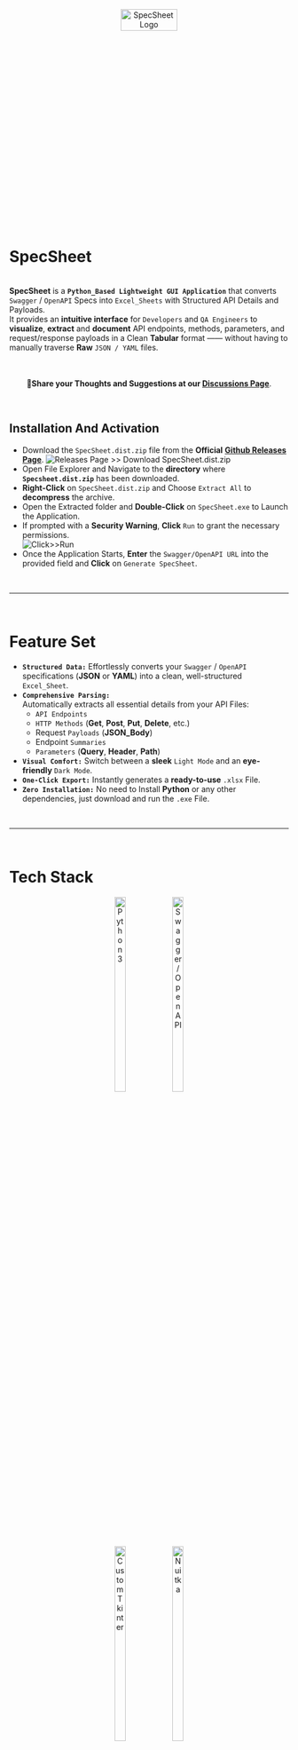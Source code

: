 <div align="center">
   <img src="https://github.com/user-attachments/assets/322f81b8-3629-43bf-bde9-f312df7b5823" alt="SpecSheet Logo" width="45%" height="10%">
</div>

# SpecSheet
   <br>**SpecSheet** is a **`Python_Based Lightweight GUI Application`** that converts `Swagger` / `OpenAPI` Specs into `Excel_Sheets` with Structured API Details and Payloads.<br>
   It provides an **intuitive interface** for `Developers` and `QA Engineers` to **visualize**, **extract** and **document** API endpoints, methods, parameters, and request/response payloads in a Clean **Tabular** format —— without having to manually traverse **Raw** `JSON / YAML` files.
<br>
<br>
<br>

<div align="center">
  
**📌Share your Thoughts and Suggestions at our [Discussions Page](https://github.com/Yashvant-Chhapwale/SpecSheet-Swagger_To_Excel_Converter/discussions/1)**.
</div>
<br>

## Installation And Activation
- Download the `SpecSheet.dist.zip` file from the **Official** [**Github Releases Page**](https://github.com/Yashvant-Chhapwale/SpecSheet-Swagger_To_Excel_Converter/releases/tag/v1.0.0).
  ![Releases Page >> Download `SpecSheet.dist.zip`](https://github.com/user-attachments/assets/8949edb7-3c67-4872-a301-7935f4ffe873)<br>
- Open File Explorer and Navigate to the **directory** where **`Specsheet.dist.zip`** has been downloaded.
- **Right-Click** on `SpecSheet.dist.zip` and Choose `Extract All` to **decompress** the archive.
- Open the Extracted folder and **Double-Click** on `SpecSheet.exe` to Launch the Application.
- If prompted with a **Security Warning**, **Click** `Run` to grant the necessary permissions.<br>
  ![Click>>Run](https://github.com/user-attachments/assets/d551337e-58ea-4628-9176-8eefc762c40c)<br>
- Once the Application Starts, **Enter** the `Swagger/OpenAPI URL` into the provided field and **Click** on `Generate SpecSheet`.
<br>

---
<br>

# Feature Set
- **`Structured Data:`** Effortlessly converts your `Swagger` / `OpenAPI` specifications (**JSON** or **YAML**) into a clean, well-structured `Excel_Sheet`.
- **`Comprehensive Parsing:`** <br>
  Automatically extracts all essential details from your API Files:
  - `API Endpoints`
  - `HTTP Methods` (**Get**, **Post**, **Put**, **Delete**, etc.)
  - Request `Payloads` (**JSON_Body**)
  - Endpoint `Summaries`
  - `Parameters` (**Query**, **Header**, **Path**)
- **`Visual Comfort:`** Switch between a **sleek** `Light Mode` and an **eye-friendly** `Dark Mode`.
- **`One-Click Export:`** Instantly generates a **ready-to-use** `.xlsx` File.
- **`Zero Installation:`** No need to Install **Python** or any other dependencies, just download and run the `.exe` File.
<br>

---
<br>

# Tech Stack
<div align="center">
<a  href="https://docs.python.org/3/"><img src="https://github.com/user-attachments/assets/f3575d17-400b-4a22-9b4b-6588a1f9ac4d" alt="Python 3" width="20%" height="30%" /></a>
<a href="https://petstore3.swagger.io/"><img src="https://github.com/user-attachments/assets/e407ef4b-0b40-4a21-920a-ce2b8efbfffa" alt="Swagger / OpenAPI" width="20%" height="30%" /></a>
<br>
<a href="https://github.com/TomSchimansky/CustomTkinter"><img src="https://github.com/user-attachments/assets/01c7d152-64d5-440a-95bc-3433dafd6876" alt="Custom Tkinter" width="20%" height="30%" /></a>
<a href="https://nuitka.net/user-documentation/"><img src="https://github.com/user-attachments/assets/2dc09c08-880e-403a-9a9b-49f39add2e65" alt="Nuitka" width="20%" height="30%" /></a> 
<br>
<br>
   
   **` Click on a Tool to View its Documentation! `**
</div>
<br>

---
<br>

# GUI Snapshots

**`Dark Mode:`**
<img src="https://github.com/user-attachments/assets/8fed486f-5493-4b9f-8d29-c4fb19b77adc" width="100%" height="50%" /><br>
<br>

**`Light Mode:`**
<img src="https://github.com/user-attachments/assets/d7002318-ba6c-4d81-8b5a-449af5404f00" width="100%" height="50%" /><br> 
<br>

---
<br>

# Sample Output

**`Sample Excel_Output:`**
<img src="https://github.com/user-attachments/assets/4a8274e3-6d0c-40a3-8ebd-667be73fa432" width="100%" height="50%" /><br> 
<br>

---
<br>

# Resources
- **`Sample OpenAPI_Dataset (JSON URL)`:** **[https://petstore3.swagger.io/api/v3/openapi.json](https://petstore3.swagger.io/api/v3/openapi.json)**
- **`Sample OpenAPI_Dataset (YAML URL)`:** **[https://petstore3.swagger.io/api/v3/openapi.yaml](https://petstore3.swagger.io/api/v3/openapi.yaml)**
- **`Programming Language`:** **[Python 3](https://docs.python.org/3/)**
- **`Excel Generator / Editor`:** **[openpyxl](https://pypi.org/project/openpyxl/)**
- **`JSON_Parser`:** **[pyjson](https://pypi.org/project/pyjson/)**
- **`YAML_Parser`:** **[pyyaml](https://pypi.org/project/PyYAML/)**
- **`HTTP Request_Handler`:** **[requests](https://pypi.org/project/requests/)**
- **`GUI_Library`:** **[Custom Tkinter](https://pypi.org/project/customtkinter/)**
- **`Build_Engine`:** **[Nuitka](https://nuitka.net/user-documentation/)**
<br>

---
<br>
